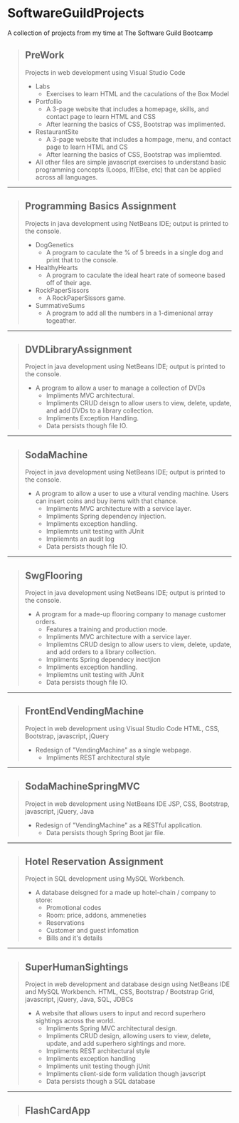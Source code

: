# SoftwareGuildProjects

A collection of projects from my time at The Software Guild Bootcamp

> **PreWork**
> ---------------
> Projects in web development using Visual Studio Code
> * Labs
>   * Exercises to learn HTML and the caculations of the Box Model
> * Portfollio
>   * A 3-page website that includes a homepage, skills, and contact page to learn HTML and CSS
>   * After learning the basics of CSS, Bootstrap was implimented.
> * RestaurantSite
>   * A 3-page website that includes a hompage, menu, and contact page to learn HTML and CS
>   * After learning the basics of CSS, Bootstrap was impliemted.
> * All other files are simple javascript exercises to understand basic programming concepts (Loops, If/Else, etc) that can be applied across all languages.

- - - - 
  
> Programming Basics Assignment
> ---------------
> Projects in java development using NetBeans IDE; output is printed to the console.
> * DogGenetics
>   * A program to caculate the % of 5 breeds in a single dog and print that to the console. 
> * HealthyHearts
>   * A program to caculate the ideal heart rate of someone based off of their age.
> * RockPaperSissors
>   * A RockPaperSissors game.
> * SummativeSums
>   * A program to add all the numbers in a 1-dimenional array togeather.
- - - -
  
> DVDLibraryAssignment
> ---------------
> Project in java development using NetBeans IDE; output is printed to the console.
> * A program to allow a user to manage a collection of DVDs 
>   * Impliments MVC architectural.
>   * Impliments CRUD deisgn to allow users to view, delete, update, and add DVDs to a library collection.
>   * Impliments Exception Handling.
>   * Data persists though file IO.
- - - -
  
> SodaMachine
> ---------------
> Project in java development using NetBeans IDE; output is printed to the console.
> * A program to allow a user to use a vitural vending machine. Users can insert coins and buy items with that chance.
>   * Impliments MVC architecture with a service layer.
>   * Impliments Spring dependency injection.
>   * Impliments exception handling.
>   * Impliemnts unit testing with JUnit
>   * Impliemnts an audit log
>   * Data persists though file IO.
- - - -
  
> SwgFlooring
> ---------------
> Project in java development using NetBeans IDE; output is printed to the console.
> * A program for a made-up flooring company to manage customer orders. 
>   * Features a training and production mode.
>   * Impliments MVC architecture with a service layer.
>   * Impliemtns CRUD design to allow users to view, delete, update, and add orders to a library collection.
>   * Impliments Spring dependecy inectjion
>   * Impliments exception handling.
>   * Impliemtns unit testing with JUnit
>   * Data persists though file IO.
- - - -
  
> FrontEndVendingMachine
> ---------------
> Project in web development using Visual Studio Code
> HTML, CSS, Bootstrap, javascript, jQuery
> * Redesign of "VendingMachine" as a single webpage.
>   * Impliments REST architectural style
- - - -
  
> SodaMachineSpringMVC
> ---------------
> Project in web development using NetBeans IDE
> JSP, CSS, Bootstrap, javascript, jQuery, Java
> * Redesign of "VendingMachine" as a RESTful application.
>   * Data persists though Spring Boot jar file.
- - - -
  
> Hotel Reservation Assignment
> ---------------
> Project in SQL development using MySQL Workbench.
> * A database deisgned for a made up hotel-chain / company to store:
>   * Promotional codes
>   * Room: price, addons, ammeneties
>   * Reservations
>   * Customer and guest infomation
>   * Bills and it's details
- - - -
  
> SuperHumanSightings
> ---------------
> Project in web development and database design using NetBeans IDE and MySQL Workbench.
> HTML, CSS, Bootstrap / Bootstrap Grid, javascript, jQuery, Java, SQL, JDBCs
> * A website that allows users to input and record superhero sightings across the world.
>   * Impliments Spring MVC architectural design.
>   * Impliments CRUD design, allowing users to view, delete, update, and add superhero sightings and more.
>   * Impliments REST architectural style
>   * Impliments exception handling
>   * Impliments unit testing though jUnit
>   * Impliments client-side form validation though javscript
>   * Data persists though a SQL database
- - - -
  
> FlashCardApp
> ---------------

